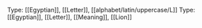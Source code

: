 Type: [[Egyptian]], [[Letter]], [[alphabet/latin/uppercase/L]]
Type: [[Egyptian]], [[Letter]], [[Meaning]], [[Lion]]
